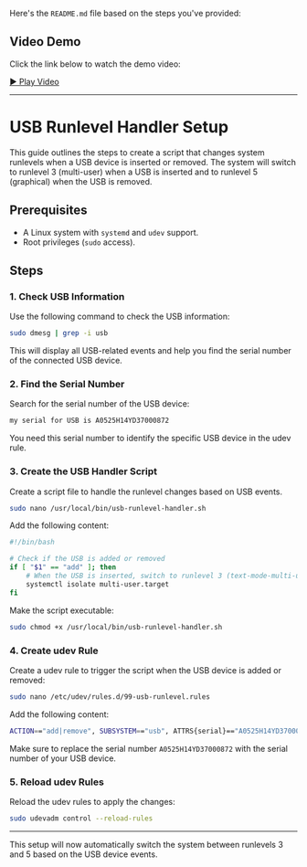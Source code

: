 Here's the `README.md` file based on the steps you've provided:

## Video Demo

Click the link below to watch the demo video:

[▶️ Play Video](https://drive.google.com/file/d/1LEN6C_j8h_GLf2Fdb-xzZflExlkglxpE/view?usp=drivesdk)

---

# USB Runlevel Handler Setup

This guide outlines the steps to create a script that changes system runlevels when a USB device is inserted or removed. The system will switch to runlevel 3 (multi-user) when a USB is inserted and to runlevel 5 (graphical) when the USB is removed.

## Prerequisites

- A Linux system with `systemd` and `udev` support.
- Root privileges (`sudo` access).

## Steps

### 1. Check USB Information

Use the following command to check the USB information:

```bash
sudo dmesg | grep -i usb
```

This will display all USB-related events and help you find the serial number of the connected USB device.

### 2. Find the Serial Number

Search for the serial number of the USB device:

```bash
my serial for USB is A0525H14YD37000872
```

You need this serial number to identify the specific USB device in the udev rule.

### 3. Create the USB Handler Script

Create a script file to handle the runlevel changes based on USB events.

```bash
sudo nano /usr/local/bin/usb-runlevel-handler.sh
```

Add the following content:

```bash
#!/bin/bash

# Check if the USB is added or removed
if [ "$1" == "add" ]; then
    # When the USB is inserted, switch to runlevel 3 (text-mode-multi-user)
    systemctl isolate multi-user.target
fi
```

Make the script executable:

```bash
sudo chmod +x /usr/local/bin/usb-runlevel-handler.sh
```

### 4. Create udev Rule

Create a udev rule to trigger the script when the USB device is added or removed:

```bash
sudo nano /etc/udev/rules.d/99-usb-runlevel.rules
```

Add the following content:

```bash
ACTION=="add|remove", SUBSYSTEM=="usb", ATTRS{serial}=="A0525H14YD37000872", RUN+="/usr/local/bin/usb-runlevel-handler.sh %E{ACTION}"
```

Make sure to replace the serial number `A0525H14YD37000872` with the serial number of your USB device.

### 5. Reload udev Rules

Reload the udev rules to apply the changes:

```bash
sudo udevadm control --reload-rules
```

---

This setup will now automatically switch the system between runlevels 3 and 5 based on the USB device events.

